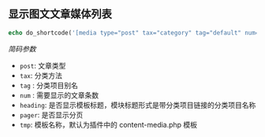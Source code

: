 ## 显示图文文章媒体列表

```php
echo do_shortcode('[media type="post" tax="category" tag="default" num=6 heading="false", pager=0 tmp="list"]');
```

*简码参数*

- `post`: 文章类型
- `tax`: 分类方法
- `tag` : 分类项目别名
- `num` : 需要显示的文章条数
- `heading`: 是否显示模板标题，模块标题形式是带分类项目链接的分类项目名称
- `pager`: 是否显示分页
- `tmp`: 模板名称，默认为插件中的 content-media.php 模板
